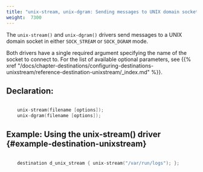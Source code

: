 ```yaml
---
title: "unix-stream, unix-dgram: Sending messages to UNIX domain sockets"
weight:  7300
---
```

<!-- DISCLAIMER: This file is based on the syslog-ng Open Source Edition documentation https://github.com/balabit/syslog-ng-ose-guides/commit/2f4a52ee61d1ea9ad27cb4f3168b95408fddfdf2 and is used under the terms of The syslog-ng Open Source Edition Documentation License. The file has been modified by Axoflow. -->

The `unix-stream()` and `unix-dgram()` drivers send messages to a UNIX domain socket in either `SOCK_STREAM` or `SOCK_DGRAM` mode.

Both drivers have a single required argument specifying the name of the socket to connect to. For the list of available optional parameters, see {{% xref "/docs/chapter-destinations/configuring-destinations-unixstream/reference-destination-unixstream/_index.md" %}}.


## Declaration:

```c

    unix-stream(filename [options]);
    unix-dgram(filename [options]);

```



## Example: Using the unix-stream() driver {#example-destination-unixstream}

```c

    destination d_unix_stream { unix-stream("/var/run/logs"); };

```

